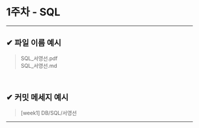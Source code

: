 # 1주차 - SQL

---

## ✔ 파일 이름 예시

> SQL_서영선.pdf<br>
> SQL_서영선.md

<br>

## ✔ 커밋 메세지 예시

> [week1] DB/SQL/서영선

---
